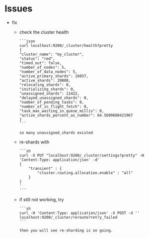 # Issues

- fix

  - check the cluster health

        ```json
        curl localhost:9200/_cluster/health?pretty
        {
        "cluster_name": "my_cluster",
        "status": "red",
        "timed_out": false,
        "number_of_nodes": 5,
        "number_of_data_nodes": 5,
        "active_primary_shards": 16037,
        "active_shards": 20808,
        "relocating_shards": 0,
        "initializing_shards": 0,
        "unassigned_shards": 11422,
        "delayed_unassigned_shards": 0,
        "number_of_pending_tasks": 0,
        "number_of_in_flight_fetch": 0,
        "task_max_waiting_in_queue_millis": 0,
        "active_shards_percent_as_number": 64.5609680421967
        }
        ```

        so many unassigned_shards existed
  - re-shards with

        ```sh
        curl -X PUT "localhost:9200/_cluster/settings?pretty" -H 'Content-Type: application/json' -d'
        {
            "transient" : {
                "cluster.routing.allocation.enable" : "all"
            }
        }
        '
        ```

  - if still not working, try

        ```sh
        curl -H 'Content-Type: application/json' -X POST -d '' localhost:9200/_cluster/reroute?retry_failed
        ```

        then you will see re-sharding is on going.
